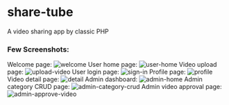 # share-tube
A video sharing app by classic PHP

### Few Screenshots:
Welcome page:
![welcome](https://github.com/ashique12009/share-tube/assets/5427021/f7ae8882-3262-4c6d-a77c-38458a8382a1)
User home page:
![user-home](https://github.com/ashique12009/share-tube/assets/5427021/36cf7b08-c824-45a0-a5ca-5f69529e8197)
Video upload page:
![upload-video](https://github.com/ashique12009/share-tube/assets/5427021/043a444a-5b74-4a92-985f-d23335c80b29)
User login page:
![sign-in](https://github.com/ashique12009/share-tube/assets/5427021/ff643f2b-8e5d-4202-8277-111adf2dc46f)
Profile page:
![profile](https://github.com/ashique12009/share-tube/assets/5427021/8f4b1fa8-137d-4c31-878c-20d54be52cd7)
Video detail page:
![detail](https://github.com/ashique12009/share-tube/assets/5427021/202b6ecd-a219-4633-9a77-02a6f64bf6b0)
Admin dashboard:
![admin-home](https://github.com/ashique12009/share-tube/assets/5427021/7f8bf712-4dc4-447b-8754-3e073e31dab2)
Admin category CRUD page:
![admin-category-crud](https://github.com/ashique12009/share-tube/assets/5427021/221de554-9951-463b-8bf7-a5231606eb86)
Admin video approval page:
![admin-approve-video](https://github.com/ashique12009/share-tube/assets/5427021/442f16bb-2f59-4ba3-ae84-3312d06d5324)